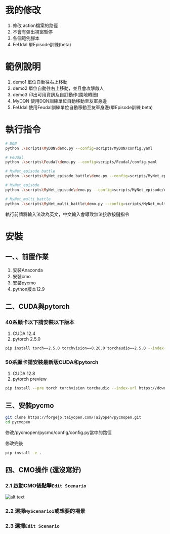 # 我的修改

1. 修改 action檔案的路徑
2. 不會有彈出視窗暫停
3. 各個範例腳本
4. FeUdal 單Episode訓練(beta)

# 範例說明

1. demo1 單位自動往右上移動
2. demo2 單位自動往右上移動，並且會攻擊敵人
3. demo3 印出可用資訊及自訂動作(園地轉圈)
4. MyDQN 使用DQN訓練單位自動移動至友軍身邊
5. FeUdal 使用Feudal訓練單位自動移動至友軍身邊(單Episode訓練 beta)


# 執行指令
```bash
# DQN
python .\scripts\MyDQN\demo.py --config=scripts/MyDQN/config.yaml

# FeUdal
python .\scripts\Feudal\demo.py --config=scripts/Feudal/config.yaml

# MyNet_episode battle
python .\scripts\MyNet_episode_battle\demo.py --config=scripts/MyNet_episode_battle/config.yaml

# MyNet_episode
python .\scripts\MyNet_episode\demo.py --config=scripts/MyNet_episode/config.yaml

# MyNet_multi_battle
python .\scripts\MyNet_multi_battle\demo.py --config=scripts/MyNet_multi_battle/config.yaml
```

執行前請將輸入法改為英文，中文輸入會導致無法接收按鍵指令

# 安裝
## 一、、前置作業
1. 安裝Anaconda
2. 安裝cmo
3. 安裝pycmo
4. python版本12.9
## 二、CUDA與pytorch
### 40系顯卡以下請安裝以下版本
1. CUDA 12.4
2. pytorch 2.5.0
```bash
pip install torch==2.5.0 torchvision==0.20.0 torchaudio==2.5.0 --index-url https://download.pytorch.org/whl/cu124
```
### 50系顯卡請安裝最新版CUDA和pytorch
1. CUDA 12.8
2. pytorch preview
```bash
pip install --pre torch torchvision torchaudio --index-url https://download.pytorch.org/whl/nightly/cu128
```

## 三、安裝pycmo

```bash
git clone https://forgejo.taiyopen.com/Taiyopen/pycmopen.git
cd pycmopen
```
修改/pycmopen/pycmo/config/config.py當中的路徑

修改完後
```bash
pip install -e .
```

## 四、CMO操作 (還沒寫好)

### 2.1 啟動CMO後點擊`Edit Scenario`
![alt text](image.png)
### 2.2 選擇`MyScenario1`或想要的場景

### 2.3 選擇`Edit Scenario`
